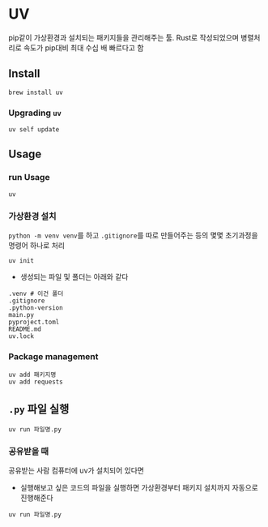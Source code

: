 # UV
pip같이 가상환경과 설치되는 패키지들을 관리해주는 툴. Rust로 작성되었으며 병렬처리로 속도가 pip대비 최대 수십 배 빠르다고 함

## Install
```
brew install uv
```
### Upgrading `uv`
```
uv self update
```
## Usage
### run Usage
```
uv
```
### 가상환경 설치
`python -m venv venv`를 하고 `.gitignore`를 따로 만들어주는 등의 몇몇 초기과정을 명령어 하나로 처리
```
uv init
```
- 생성되는 파일 및 폴더는 아래와 같다
```shell
.venv # 이건 폴더
.gitignore
.python-version
main.py
pyproject.toml
README.md
uv.lock
```

### Package management
```
uv add 패키지명
uv add requests
```

## `.py` 파일 실행
```
uv run 파일명.py
```

### 공유받을 때
공유받는 사람 컴퓨터에 uv가 설치되어 있다면
- 실행해보고 싶은 코드의 파일을 실행하면 가상환경부터 패키지 설치까지 자동으로 진행해준다
```
uv run 파일명.py
``` 
